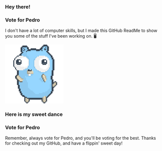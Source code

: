 ### Hey there!

### Vote for Pedro

I don't have a lot of computer skills, but I made this GitHub ReadMe to show you some of the stuff I've been working on. 🖥️

![gopher dancing](./dancing-gopher.gif)

### Here is my sweet dance

### Vote for Pedro
Remember, always vote for Pedro, and you'll be voting for the best. Thanks for checking out my GitHub, and have a flippin' sweet day!

<!---
Infamous-Ironman/Infamous-Ironman is a ✨ special ✨ repository because its `README.md` (this file) appears on your GitHub profile.
You can click the Preview link to take a look at your changes.
--->
